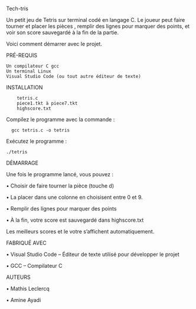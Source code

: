 Tech-tris

Un petit jeu de Tetris sur terminal codé en langage C. Le joueur peut faire tourner et placer les pièces
, remplir des lignes pour marquer des points, et voir son score sauvegardé à la fin de la partie.

Voici comment démarrer avec le projet.

PRÉ-REQUIS

    Un compilateur C gcc
    Un terminal Linux
    Visual Studio Code (ou tout autre éditeur de texte)


INSTALLATION

        tetris.c
        piece1.tkt à piece7.tkt
        highscore.txt


Compilez le programme avec la commande :

      gcc tetris.c -o tetris

Exécutez le programme :

    ./tetris


DÉMARRAGE


Une fois le programme lancé, vous pouvez :

 • Choisir de faire tourner la pièce (touche d)

 • La placer dans une colonne en choisisent entre 0 et 9.

 • Remplir des lignes pour marquer des points

 • À la fin, votre score est sauvegardé dans highscore.txt


Les meilleurs scores et le votre s’affichent automatiquement.


FABRIQUÉ AVEC

 • Visual Studio Code – Éditeur de texte utilisé pour développer le projet

 • GCC – Compilateur C


AUTEURS

 • Mathis Leclercq

 • Amine Ayadi

